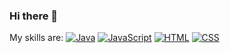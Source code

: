 ### Hi there 👋

<!--
**KageHitokiri/KageHitokiri** is a ✨ _special_ ✨ repository because its `README.md` (this file) appears on your GitHub profile.

Here are some ideas to get you started:

- 🔭 I’m currently working on ...
- 🌱 I’m currently learning ...
- 👯 I’m looking to collaborate on ...
- 🤔 I’m looking for help with ...
- 💬 Ask me about ...
- 📫 How to reach me: ...
- 😄 Pronouns: ...
- ⚡ Fun fact: ...
-->

My skills are:
[![Java](https://img.shields.io/badge/Java-FF8400?style=for-the-badge&logo=java&logoColor=white&labelColor=101010)]()
[![JavaScript](https://img.shields.io/badge/JavaScript-F7DF1E?style=for-the-badge&logo=javascript&logoColor=white&labelColor=101010)]()
[![HTML](https://img.shields.io/badge/HTML-FF6300?style=for-the-badge&logo=html5&logoColor=white&labelColor=FF6300)]()
[![CSS](https://img.shields.io/badge/CSS-0099F5?style=for-the-badge&logo=css3&logoColor=white&labelColor=0099F5)]()
